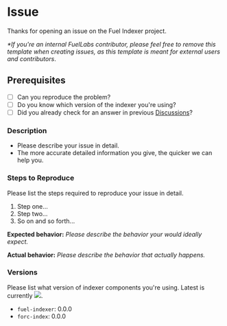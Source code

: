 # Issue

Thanks for opening an issue on the Fuel Indexer project.

_*If you're an internal FuelLabs contributor, please feel free to remove this template when creating issues, as this template is meant for external users and contributors_.

## Prerequisites

- [ ] Can you reproduce the problem?
- [ ] Do you know which version of the indexer you're using?
- [ ] Did you already check for an answer in previous [Discussions](https://github.com/FuelLabs/fuel-indexer/discussions)?

### Description

- Please describe your issue in detail.
- The more accurate detailed information you give, the quicker we can help you.

### Steps to Reproduce

Please list the steps required to reproduce your issue in detail.

1. Step one...
2. Step two...
3. So on and so forth...

**Expected behavior:** _Please describe the behavior your would ideally expect._

**Actual behavior:** _Please describe the behavior that actually happens._

### Versions

Please list what version of indexer components you're using. Latest is currently <img src="https://img.shields.io/crates/v/fuel-indexer?label=latest" />.

- `fuel-indexer`: 0.0.0
- `forc-index`: 0.0.0
